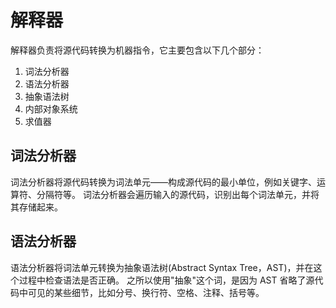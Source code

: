 # 解释器

解释器负责将源代码转换为机器指令，它主要包含以下几个部分：

1. 词法分析器
2. 语法分析器
3. 抽象语法树
4. 内部对象系统
5. 求值器

## 词法分析器

词法分析器将源代码转换为词法单元——构成源代码的最小单位，例如关键字、运算符、分隔符等。
词法分析器会遍历输入的源代码，识别出每个词法单元，并将其存储起来。

## 语法分析器

语法分析器将词法单元转换为抽象语法树(Abstract Syntax Tree，AST)，并在这个过程中检查语法是否正确。
之所以使用"抽象"这个词，是因为 AST 省略了源代码中可见的某些细节，比如分号、换行符、空格、注释、括号等。






